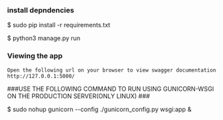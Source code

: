 

### install depndencies ###

$ sudo pip install -r requirements.txt

$ python3 manage.py run

### Viewing the app ###

    Open the following url on your browser to view swagger documentation
    http://127.0.0.1:5000/
    
###USE THE FOLLOWING COMMAND TO RUN USING GUNICORN-WSGI ON THE PRODUCTION SERVER(ONLY LINUX) ###


$ sudo nohup gunicorn --config ./gunicorn_config.py wsgi:app &


